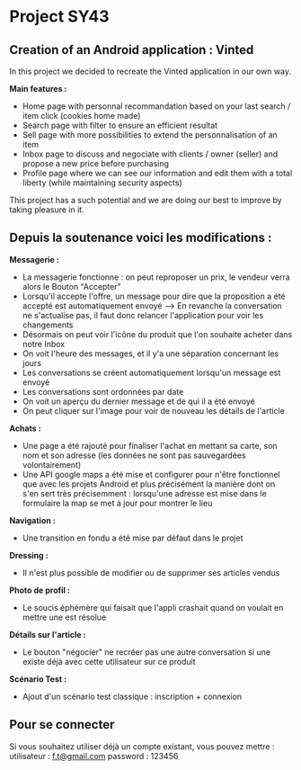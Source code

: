 # Project SY43
## Creation of an Android application : Vinted

In this project we decided to recreate the Vinted application in our own way.

__**Main features :**__
- Home page with personnal recommandation based on your last search / item click (cookies home made)
- Search page with filter to ensure an efficient resultat
- Sell page with more possibilities to extend the personnalisation of an item
- Inbox page to discuss and negociate with clients / owner (seller) and propose a new price before purchasing
- Profile page where we can see our information and edit them with a total liberty (while maintaining security aspects)

This project has a such potential and we are doing our best to improve by taking pleasure in it.


## Depuis la soutenance voici les modifications :

__**Messagerie :**__
- La messagerie fonctionne : on peut reproposer un prix, le vendeur verra alors le Bouton "Accepter"
- Lorsqu'il accepte l'offre, un message pour dire que la proposition a été accepté est automatiquement envoyé
--> En revanche la conversation ne s'actualise pas, il faut donc relancer l'application pour voir les changements
- Désormais on peut voir l'icône du produit que l'on souhaite acheter dans notre Inbox
- On voit l'heure des messages, et il y'a une séparation concernant les jours
- Les conversations se créent automatiquement lorsqu'un message est envoyé
- Les conversations sont ordonnées par date
- On voit un aperçu du dernier message et de qui il a été envoyé
- On peut cliquer sur l'image pour voir de nouveau les détails de l'article

__**Achats :**__
- Une page a été rajouté pour finaliser l'achat en mettant sa carte, son nom et son adresse (les données ne sont
pas sauvegardées volontairement)
- Une API google maps a été mise et configurer pour n'être fonctionnel que avec les projets Android et plus
précisément la manière dont on s'en sert très précisemment : lorsqu'une adresse est mise dans le formulaire
la map se met à jour pour montrer le lieu

__**Navigation :**__
- Une transition en fondu a été mise par défaut dans le projet

__**Dressing :**__
- Il n'est plus possible de modifier ou de supprimer ses articles vendus

__**Photo de profil :**__ 
- Le soucis éphémère qui faisait que l'appli crashait quand on voulait en mettre une est résolue

__**Détails sur l'article :**__
- Le bouton "négocier" ne recréer pas une autre conversation si une existe déjà avec cette utilisateur sur ce produit

__**Scénario Test :**__
- Ajout d'un scénario test classique : inscription + connexion


## Pour se connecter

Si vous souhaitez utiliser déjà un compte existant, vous pouvez mettre :
utilisateur : f.t@gmail.com
password : 123456
